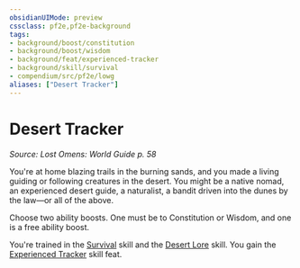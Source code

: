 ```yaml
---
obsidianUIMode: preview
cssclass: pf2e,pf2e-background
tags:
- background/boost/constitution
- background/boost/wisdom
- background/feat/experienced-tracker
- background/skill/survival
- compendium/src/pf2e/lowg
aliases: ["Desert Tracker"]
---
```

# Desert Tracker
*Source: Lost Omens: World Guide p. 58*  

You're at home blazing trails in the burning sands, and you made a living guiding or following creatures in the desert. You might be a native nomad, an experienced desert guide, a naturalist, a bandit driven into the dunes by the law—or all of the above.

Choose two ability boosts. One must be to Constitution or Wisdom, and one is a free ability boost.

You're trained in the [Survival](/compendium/skills.md#Survival) skill and the [Desert Lore](/compendium/skills.md#Lore) skill. You gain the [Experienced Tracker](/compendium/feats/experienced-tracker.md) skill feat.